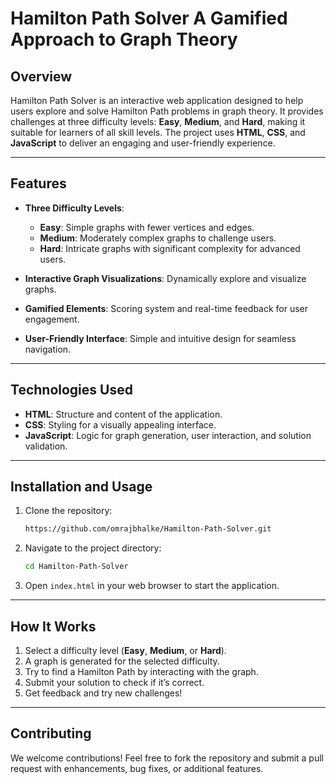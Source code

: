 # **Hamilton Path Solver A Gamified Approach to Graph Theory**

## **Overview**
Hamilton Path Solver is an interactive web application designed to help users explore and solve Hamilton Path problems in graph theory. It provides challenges at three difficulty levels: **Easy**, **Medium**, and **Hard**, making it suitable for learners of all skill levels. The project uses **HTML**, **CSS**, and **JavaScript** to deliver an engaging and user-friendly experience.

---

## **Features**
- **Three Difficulty Levels**:  
  - **Easy**: Simple graphs with fewer vertices and edges.  
  - **Medium**: Moderately complex graphs to challenge users.  
  - **Hard**: Intricate graphs with significant complexity for advanced users.  

- **Interactive Graph Visualizations**: Dynamically explore and visualize graphs.  
- **Gamified Elements**: Scoring system and real-time feedback for user engagement.  
- **User-Friendly Interface**: Simple and intuitive design for seamless navigation.  

---

## **Technologies Used**
- **HTML**: Structure and content of the application.  
- **CSS**: Styling for a visually appealing interface.  
- **JavaScript**: Logic for graph generation, user interaction, and solution validation.  

---

## **Installation and Usage**
1. Clone the repository:  
   ```bash
   https://github.com/omrajbhalke/Hamilton-Path-Solver.git
   ```
2. Navigate to the project directory:  
   ```bash
   cd Hamilton-Path-Solver
   ```
3. Open `index.html` in your web browser to start the application.

---

## **How It Works**
1. Select a difficulty level (**Easy**, **Medium**, or **Hard**).  
2. A graph is generated for the selected difficulty.  
3. Try to find a Hamilton Path by interacting with the graph.  
4. Submit your solution to check if it’s correct.  
5. Get feedback and try new challenges!  

---

## **Contributing**
We welcome contributions! Feel free to fork the repository and submit a pull request with enhancements, bug fixes, or additional features.  

